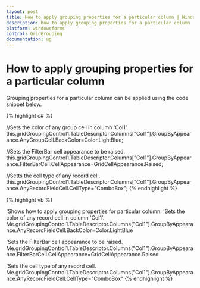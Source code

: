 ```yaml
---
layout: post
title: How to apply grouping properties for a particular column | Windows Forms | Syncfusion
description: how to apply grouping properties for a particular column
platform: windowsforms
control: GridGrouping
documentation: ug
---
```


# How to apply grouping properties for a particular column

Grouping properties for a particular column can be applied using the code snippet below.

 
{% highlight c# %}

//Sets the color of any group cell in column 'Col1'.
this.gridGroupingControl1.TableDescriptor.Columns["Col1"].GroupByAppearance.AnyGroupCell.BackColor=Color.LightBlue;

//Sets the FilterBar cell appearance to be raised.
this.gridGroupingControl1.TableDescriptor.Columns["Col1"].GroupByAppearance.FilterBarCell.CellAppearance=GridCellAppearance.Raised;

//Setts the cell type of any record cell.
this.gridGroupingControl1.TableDescriptor.Columns["Col1"].GroupByAppearance.AnyRecordFieldCell.CellType="ComboBox";
{% endhighlight  %}

{% highlight vb %}

'Shows how to apply grouping properties for particular column.
'Sets the color of any record cell in column 'Col1'.
Me.gridGroupingControl1.TableDescriptor.Columns("Col1").GroupByAppearance.AnyRecordFieldCell.BackColor=Color.LightBlue

'Sets the FilterBar cell appearance to be raised.
Me.gridGroupingControl1.TableDescriptor.Columns("Col1").GroupByAppearance.FilterBarCell.CellAppearance=GridCellAppearance.Raised

'Sets the cell type of any record cell.
Me.gridGroupingControl1.TableDescriptor.Columns("Col1").GroupByAppearance.AnyRecordFieldCell.CellType="ComboBox"
{% endhighlight  %}